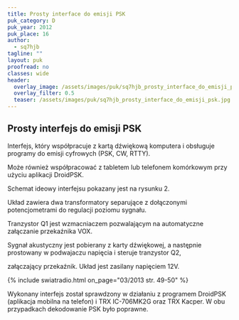 ```yaml
---
title: Prosty interface do emisji PSK
puk_category: D
puk_year: 2012
puk_place: 16
author: 
  - sq7hjb
tagline: ""
layout: puk
proofread: no
classes: wide
header:
  overlay_image: /assets/images/puk/sq7hjb_prosty_interface_do_emisji_psk.jpg
  overlay_filter: 0.5
  teaser: /assets/images/puk/sq7hjb_prosty_interface_do_emisji_psk.jpg
---
```






 







Prosty interfejs do emisji PSK
------------------------------





Interfejs, który współpracuje z kartą dźwiękową komputera i obsługuje programy do emisji cyfrowych (PSK, CW, RTTY).

Może również współpracować z tabletem lub telefonem komórkowym przy użyciu aplikacji DroidPSK.

 




Schemat ideowy interfejsu pokazany jest na rysunku 2.

 




 Układ zawiera dwa transformatory separujące z dołączonymi potencjometrami do regulacji poziomu sygnału.

 Tranzystor Q1 jest wzmacniaczem pozwalającym na automatyczne załączanie przekaźnika VOX.

 Sygnał akustyczny jest pobierany z karty dźwiękowej, a następnie prostowany w podwajaczu napięcia i steruje tranzystor Q2,

 załączający przekaźnik. Układ jest zasilany napięciem 12V.

 


{% include swiatradio.html on_page="03/2013 str. 49-50" %}

Wykonany interfejs został sprawdzony w działaniu z programem DroidPSK (aplikacja mobilna na telefon) i TRX IC-706MK2G oraz TRX Kacper. W obu przypadkach dekodowanie PSK było poprawne.









 





 


